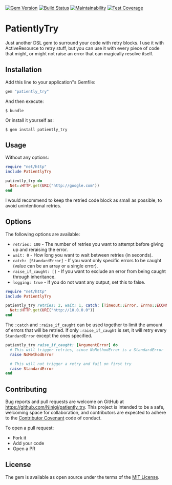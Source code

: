 [![Gem Version](https://badge.fury.io/rb/patiently_try.svg)](https://badge.fury.io/rb/patiently_try)
[![Build Status](https://travis-ci.org/Ninigi/patiently_try.svg?branch=master)](https://travis-ci.org/Ninigi/patiently_try)
[![Maintainability](https://api.codeclimate.com/v1/badges/f9046959d31212330821/maintainability)](https://codeclimate.com/github/Ninigi/patiently_try/maintainability)
[![Test Coverage](https://api.codeclimate.com/v1/badges/f9046959d31212330821/test_coverage)](https://codeclimate.com/github/Ninigi/patiently_try/test_coverage)

# PatientlyTry

Just another DSL gem to surround your code with retry blocks. I use it with ActiveResource
to retry stuff, but you can use it with every piece of code that might, or might not raise
an error that can magically resolve itself.

## Installation

Add this line to your application"s Gemfile:

```ruby
gem "patiently_try"
```

And then execute:

    $ bundle

Or install it yourself as:

    $ gem install patiently_try

## Usage

Without any options:

```ruby
require "net/http"
include PatientlyTry

patiently_try do
  Net::HTTP.get(URI("http://google.com"))
end
```

I would recommend to keep the retried code block as small as possible, to avoid unintentional retries.

## Options

The following options are available:

* `retries: 100` - The number of retries you want to attempt before giving up and reraising the error.
* `wait: 0` - How long you want to wait between retries (in seconds).
* `catch: [StandardError]` - If you want only specific errors to be caught (value can be an array or a single error).
* `raise_if_caught: []` - If you want to exclude an error from being caught through inheritance.
* `logging: true` - If you do not want any output, set this to false.

```ruby
require "net/http"
include PatientlyTry

patiently_try retries: 2, wait: 1, catch: [Timeout::Error, Errno::ECONNREFUSED] do
  Net::HTTP.get(URI("http://10.0.0.0"))
end
```

The `:catch` and `:raise_if_caught` can be used together to limit the amount of errors that will be retried.
If only `:raise_if_caught` is set, it will retry every `StandardError` except the ones specified.

```ruby
patiently_try raise_if_caught: [ArgumentError] do
  # This will trigger retries, since NoMethodError is a StandardError
  raise NoMethodError

  # This will not trigger a retry and fail on first try
  raise StandardError
end
```

## Contributing

Bug reports and pull requests are welcome on GitHub at https://github.com/Ninigi/patiently_try. This project is intended to be a safe, welcoming space for collaboration, and contributors are expected to adhere to the [Contributor Covenant](http://contributor-covenant.org) code of conduct.

To open a pull request:

* Fork it
* Add your code
* Open a PR


## License

The gem is available as open source under the terms of the [MIT License](http://opensource.org/licenses/MIT).

